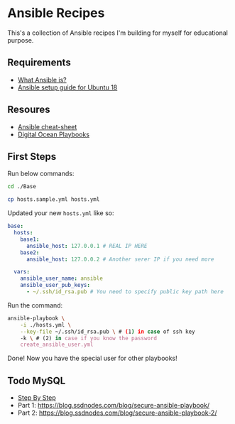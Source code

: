 # Ansible Recipes

This's a collection of Ansible recipes I'm building for myself for educational purpose.

## Requirements

* [What Ansible is?](https://www.youtube.com/watch?v=1id6ERvfozo)
* [Ansible setup guide for Ubuntu 18](https://www.digitalocean.com/community/tutorials/how-to-install-and-configure-ansible-on-ubuntu-18-04)

## Resoures

* [Ansible cheat-sheet](https://www.digitalocean.com/community/cheatsheets/how-to-use-ansible-cheat-sheet-guide)
* [Digital Ocean Playbooks](https://github.com/do-community/ansible-playbooks)

## First Steps

Run below commands:

```bash
cd ./Base

cp hosts.sample.yml hosts.yml
```

Updated your new `hosts.yml` like so:

```yml
base:
  hosts:
    base1:
      ansible_host: 127.0.0.1 # REAL IP HERE
    base2:
      ansible_host: 127.0.0.2 # Another serer IP if you need more

  vars:
    ansible_user_name: ansible
    ansible_user_pub_keys:
      - ~/.ssh/id_rsa.pub # You need to specify public key path here

```

Run the command:

```bash
ansible-playbook \
    -i ./hosts.yml \
    --key-file ~/.ssh/id_rsa.pub \ # (1) in case of ssh key
    -k \ # (2) in case if you know the password
    create_ansible_user.yml
```

Done! Now you have the special user for other playbooks!

## Todo MySQL

* [Step By Step](https://blog.ssdnodes.com/blog/step-by-step-ansible-guide/)
* Part 1: https://blog.ssdnodes.com/blog/secure-ansible-playbook/
* Part 2: https://blog.ssdnodes.com/blog/secure-ansible-playbook-2/